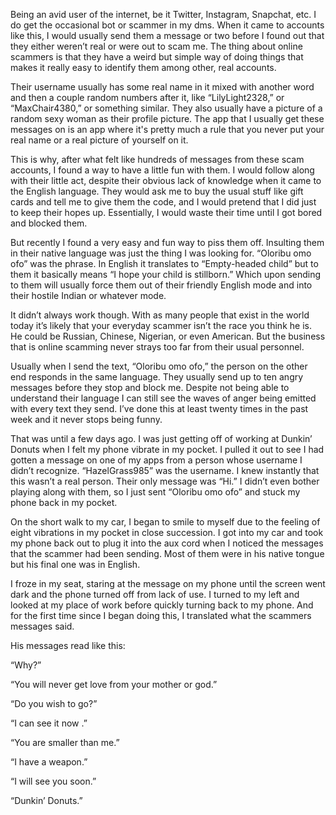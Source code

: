 Being an avid user of the internet, be it Twitter, Instagram, Snapchat, etc. I do get the occasional bot or scammer in my dms. When it came to accounts like this, I would usually send them a message or two before I found out that they either weren’t real or were out to scam me. The thing about online scammers is that they have a weird but simple way of doing things that makes it really easy to identify them among other, real accounts. 

Their username usually has some real name in it mixed with another word and then a couple random numbers after it, like “LilyLight2328,” or “MaxChair4380,” or something similar. They also usually have a picture of a random sexy woman as their profile picture. The app that I usually get these messages on is an app where it's pretty much a rule that you never put your real name or a real picture of yourself on it.

This is why, after what felt like hundreds of messages from these scam accounts, I found a way to have a little fun with them. I would follow along with their little act, despite their obvious lack of knowledge when it came to the English language. They would ask me to buy the usual stuff like gift cards and tell me to give them the code, and I would pretend that I did just to keep their hopes up. Essentially, I would waste their time until I got bored and blocked them.

But recently I found a very easy and fun way to piss them off. Insulting them in their native language was just the thing I was looking for. “Oloribu omo ofo” was the phrase. In English it translates to “Empty-headed child” but to them it basically means “I hope your child is stillborn.” Which upon sending to them will usually force them out of their friendly English mode and into their hostile Indian or whatever mode. 

It didn’t always work though. With as many people that exist in the world today it’s likely that your everyday scammer isn’t the race you think he is. He could be Russian, Chinese, Nigerian, or even American. But the business that is online scamming never strays too far from their usual personnel. 

Usually when I send the text, “Oloribu omo ofo,” the person on the other end responds in the same language. They usually send up to ten angry messages before they stop and block me. Despite not being able to understand their language I can still see the waves of anger being emitted with every text they send. I’ve done this at least twenty times in the past week and it never stops being funny. 

That was until a few days ago. I was just getting off of working at Dunkin’ Donuts when I felt my phone vibrate in my pocket. I pulled it out to see I had gotten a message on one of my apps from a person whose username I didn’t recognize. “HazelGrass985” was the username. I knew instantly that this wasn’t a real person. Their only message was “Hi.” I didn’t even bother playing along with them, so I just sent “Oloribu omo ofo” and stuck my phone back in my pocket. 

On the short walk to my car, I began to smile to myself due to the feeling of eight vibrations in my pocket in close succession. I got into my car and took my phone back out to plug it into the aux cord when I noticed the messages that the scammer had been sending. Most of them were in his native tongue but his final one was in English.

I froze in my seat, staring at the message on my phone until the screen went dark and the phone turned off from lack of use. I turned to my left and looked at my place of work before quickly turning back to my phone. And for the first time since I began doing this, I translated what the scammers messages said. 

His messages read like this:

“Why?”

 “You will never get love from your mother or god.”

“Do you wish to go?”

 “I can see it now .” 

“You are smaller than me.”

“I have a weapon.”

“I will see you soon.”

“Dunkin’ Donuts.”